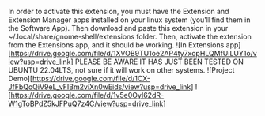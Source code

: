 In order to activate this extension, you must have the Extension and 
Extension Manager apps installed on your linux system (you'll find them in the Software App).
Then download and paste this extension in your ~/.local/share/gnome-shell/extensions folder.
Then, activate the extension from the Extensions app, and it should be working.
![In Extensions app][https://drive.google.com/file/d/1XVOB9TU1oe2AP4ty7xopHLQMfUiLUY1o/view?usp=drive_link]
PLEASE BE AWARE IT HAS JUST BEEN TESTED ON UBUNTU 22.04LTS, not sure if it will work on other systems.
![Project Demo][https://drive.google.com/file/d/1CX-JfFbQoQiV9eL_vFIBm2viXn0wEids/view?usp=drive_link]
![https://drive.google.com/file/d/1v5e0OyI62dR-W1gToBPdZ5kJFPuQ7z4C/view?usp=drive_link]
